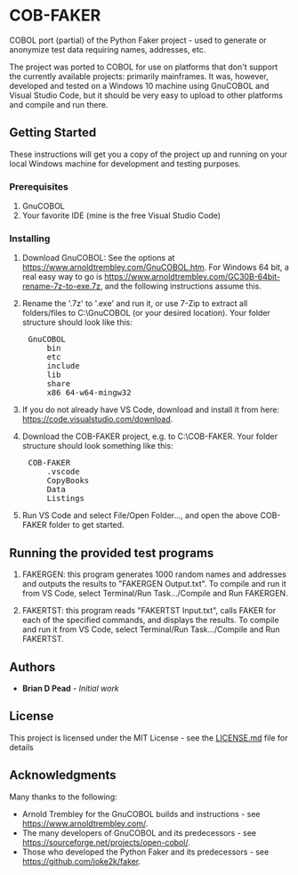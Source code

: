 # COB-FAKER

COBOL port (partial) of the Python Faker project - used to generate or anonymize test data requiring names, addresses, etc.

The project was ported to COBOL for use on platforms that don't support the currently available projects: primarily mainframes.  It was, however, developed and tested on a Windows 10 machine using GnuCOBOL and Visual Studio Code, but it should be very easy to upload to other platforms and compile and run there.

## Getting Started

These instructions will get you a copy of the project up and running on your local Windows machine for development and testing purposes.

### Prerequisites

1. GnuCOBOL
2. Your favorite IDE (mine is the free Visual Studio Code)

### Installing

1. Download GnuCOBOL:
    See the options at https://www.arnoldtrembley.com/GnuCOBOL.htm.
    For Windows 64 bit, a real easy way to go is https://www.arnoldtrembley.com/GC30B-64bit-rename-7z-to-exe.7z, and the following instructions assume this.

2. Rename the '.7z' to '.exe' and run it, or use 7-Zip to extract all folders/files to C:\GnuCOBOL (or your desired location).  Your folder structure should look like this:

<pre>
    GnuCOBOL   
        bin  
        etc  
        include  
        lib  
        share  
        x86_64-w64-mingw32 
</pre>

3. If you do not already have VS Code, download and install it from here: https://code.visualstudio.com/download.

4. Download the COB-FAKER project, e.g. to C:\COB-FAKER.  Your folder structure should look something like this:

<pre>
    COB-FAKER  
        .vscode  
        CopyBooks  
        Data
        Listings  
</pre>

5. Run VS Code and select File/Open Folder..., and open the above COB-FAKER folder to get started.

## Running the provided test programs

1. FAKERGEN: this program generates 1000 random names and addresses and outputs the results to "FAKERGEN Output.txt".  To compile and run it from VS Code, select Terminal/Run Task.../Compile and Run FAKERGEN.

2. FAKERTST: this program reads "FAKERTST Input.txt", calls FAKER for each of the specified commands, and displays the results.  To compile and run it from VS Code, select Terminal/Run Task.../Compile and Run FAKERTST.

## Authors

* **Brian D Pead** - *Initial work*

## License

This project is licensed under the MIT License - see the [LICENSE.md](LICENSE.md) file for details

## Acknowledgments

Many thanks to the following:

* Arnold Trembley for the GnuCOBOL builds and instructions - see https://www.arnoldtrembley.com/.
* The many developers of GnuCOBOL and its predecessors - see https://sourceforge.net/projects/open-cobol/.
* Those who developed the Python Faker and its predecessors - see https://github.com/joke2k/faker.
